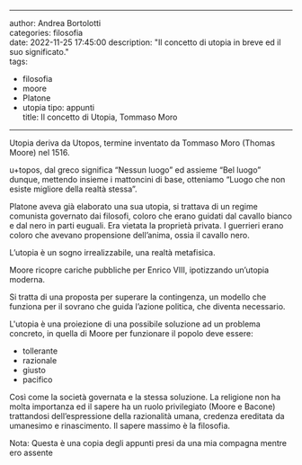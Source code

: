 
---  
author: Andrea Bortolotti  
categories: filosofia  
date: 2022-11-25 17:45:00 
description: "Il concetto di utopia in breve ed il suo significato."  
tags:
- filosofia
- moore
- Platone
- utopia
tipo: appunti  
title: Il concetto di Utopia, Tommaso Moro
---  

Utopia deriva da Utopos, termine inventato da Tommaso Moro (Thomas Moore) nel 1516. 

u+topos, dal greco significa “Nessun luogo” ed assieme “Bel luogo” dunque, mettendo insieme i mattoncini di base, otteniamo “Luogo che non esiste migliore della realtà stessa”.

Platone aveva già elaborato una sua utopia, si trattava di un regime comunista governato dai filosofi, coloro che erano guidati dal cavallo bianco e dal nero in parti euguali. Era vietata la proprietà privata. I guerrieri erano coloro che avevano propensione dell’anima, ossia il cavallo nero. 

L’utopia è un sogno irrealizzabile, una realtà metafisica. 

Moore ricopre cariche pubbliche per Enrico VIII, ipotizzando un’utopia moderna. 

Si tratta di una proposta per superare la contingenza, un modello che funziona per il sovrano che guida l’azione politica, che diventa necessario. 

L'utopia è una proiezione di una possibile soluzione ad un problema concreto, in quella di Moore per funzionare il popolo deve essere:

* tollerante
* razionale 
* giusto
* pacifico

Così come la società governata e la stessa soluzione. La religione non ha molta importanza ed il sapere ha un ruolo privilegiato (Moore e Bacone) trattandosi dell’espressione della razionalità umana, credenza ereditata da umanesimo e rinascimento. Il sapere massimo è la filosofia. 

Nota: Questa è una copia degli appunti presi da una mia compagna mentre ero assente
